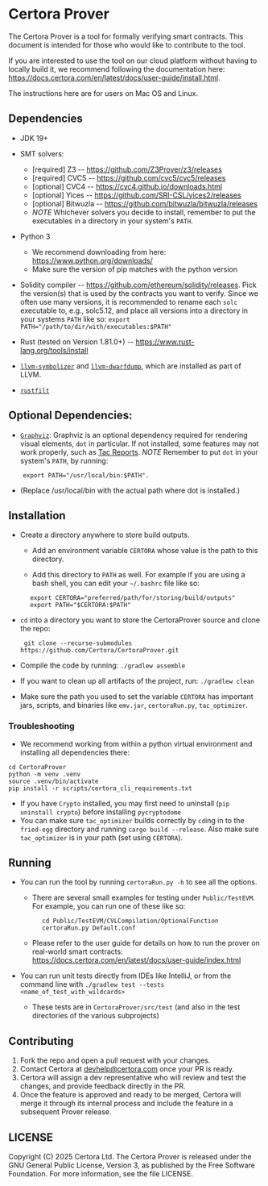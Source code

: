 # Certora Prover

The Certora Prover is a tool for formally verifying smart contracts.
This document is intended for those who would like to contribute to the tool.

If you are interested to use the tool on our cloud platform without having to locally build it,
we recommend following the documentation here: https://docs.certora.com/en/latest/docs/user-guide/install.html.

The instructions here are for users on Mac OS and Linux.

## Dependencies
* JDK 19+
* SMT solvers:
  * [required] Z3 -- https://github.com/Z3Prover/z3/releases
  * [required] CVC5 -- https://github.com/cvc5/cvc5/releases
  * [optional] CVC4 -- https://cvc4.github.io/downloads.html
  * [optional] Yices -- https://github.com/SRI-CSL/yices2/releases
  * [optional] Bitwuzla -- https://github.com/bitwuzla/bitwuzla/releases
  * _NOTE_ Whichever solvers you decide to install, remember to put the executables in a directory in your system's `PATH`.

* Python 3
    - We recommend downloading from here: https://www.python.org/downloads/
    - Make sure the version of pip matches with the python version

* Solidity compiler -- https://github.com/ethereum/solidity/releases.
  Pick the version(s) that is used by the contracts you want to verify.
  Since we often use many versions, it is recommended to rename each `solc` executable
  to, e.g., solc5.12, and place all versions into a directory in your systems `PATH` like so: `export PATH="/path/to/dir/with/executables:$PATH"`

* Rust (tested on Version 1.81.0+) -- https://www.rust-lang.org/tools/install

* [`llvm-symbolizer`](https://llvm.org/docs/CommandGuide/llvm-symbolizer.html) and [`llvm-dwarfdump`](https://llvm.org/docs/CommandGuide/llvm-dwarfdump.html),
  which are installed as part of LLVM.

* [`rustfilt`](https://github.com/luser/rustfilt)


## Optional Dependencies:
* [`Graphviz`](https://graphviz.org/download/):
    Graphviz is an optional dependency required for rendering visual elements, `dot` in particular.
    If not installed, some features may not work properly, such as [Tac Reports](https://docs.certora.com/en/latest/docs/prover/diagnosis/index.html#tac-reports).
    _NOTE_ Remember to put `dot` in your system's `PATH`, by running:
```
    export PATH="/usr/local/bin:$PATH".
```
* (Replace /usr/local/bin with the actual path where dot is installed.)

## Installation
* Create a directory anywhere to store build outputs.

    - Add an environment variable `CERTORA` whose value is the path to this directory.

    - Add this directory to `PATH` as well. For example if you are using a bash shell, you can edit your `~/.bashrc` file like so:
```
      export CERTORA="preferred/path/for/storing/build/outputs"
      export PATH="$CERTORA:$PATH"
```

* `cd` into a directory you want to store the CertoraProver source and clone the repo:
   ```
    git clone --recurse-submodules https://github.com/Certora/CertoraProver.git
   ```

* Compile the code by running: `./gradlew assemble`

* If you want to clean up all artifacts of the project, run: `./gradlew clean`

* Make sure the path you used to set the variable `CERTORA` has important jars, scripts, and binaries like `emv.jar`, `certoraRun.py`, `tac_optimizer`.

### Troubleshooting
- We recommend working from within a python virtual environment and installing all dependencies there:
```commandline
cd CertoraProver
python -m venv .venv
source .venv/bin/activate
pip install -r scripts/certora_cli_requirements.txt
```
- If you have `Crypto` installed, you may first need to uninstall (`pip uninstall crypto`) before installing `pycryptodome`
- You can make sure `tac_optimizer` builds correctly by `cd`ing in to the `fried-egg` directory and running `cargo build --release`. Also make sure `tac_optimizer` is in your path (set using `CERTORA`).

## Running

- You can run the tool by running `certoraRun.py -h` to see all the options.
    - There are several small examples for testing under `Public/TestEVM`. For example, you can run one of these like so:
  ```commandline
        cd Public/TestEVM/CVLCompilation/OptionalFunction
        certoraRun.py Default.conf
   ```
    - Please refer to the user guide for details on how to run the prover on real-world smart contracts: https://docs.certora.com/en/latest/docs/user-guide/index.html

- You can run unit tests directly from IDEs like IntelliJ, or from the command line with `./gradlew test --tests <name_of_test_with_wildcards>`
    - These tests are in `CertoraProver/src/test` (and also in the test directories of the various subprojects)

## Contributing
1. Fork the repo and open a pull request with your changes.
2. Contact Certora at devhelp@certora.com once your PR is ready.
3. Certora will assign a dev representative who will review and test the changes, and provide feedback directly in the PR.
4. Once the feature is approved and ready to be merged, Certora will merge it through its internal process and include the feature in a subsequent Prover release.

## LICENSE
Copyright (C) 2025 Certora Ltd. The Certora Prover is released under the GNU General Public License, Version 3, as published by the Free Software Foundation. For more information, see the file LICENSE.
